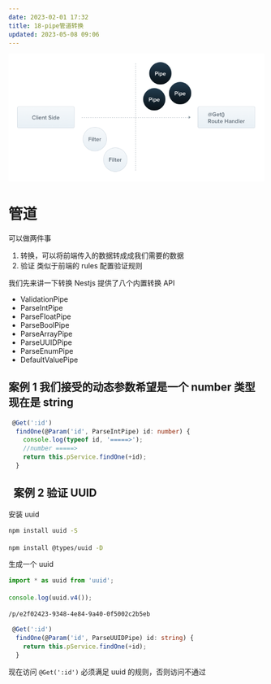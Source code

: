 ```yaml
---
date: 2023-02-01 17:32
title: 18-pipe管道转换
updated: 2023-05-08 09:06
---
```


![image-2023-02-01_17-51-54-980-18-pipe管道转换](./_images/image-2023-02-01_17-51-54-980-18-pipe管道转换.png)

# 管道

可以做两件事

1. 转换，可以将前端传入的数据转成成我们需要的数据
2. 验证 类似于前端的 rules 配置验证规则

我们先来讲一下转换 Nestjs 提供了八个内置转换 API

- ValidationPipe
- ParseIntPipe
- ParseFloatPipe
- ParseBoolPipe
- ParseArrayPipe
- ParseUUIDPipe
- ParseEnumPipe
- DefaultValuePipe

## 案例 1 我们接受的动态参数希望是一个 number 类型 现在是 string

```ts
 @Get(':id')
  findOne(@Param('id', ParseIntPipe) id: number) {
    console.log(typeof id, '=====>');
    //number =====>
    return this.pService.findOne(+id);
  }
```

##   案例 2 验证 UUID

安装 uuid

```sh
npm install uuid -S

npm install @types/uuid -D
```

生成一个 uuid

```ts
import * as uuid from 'uuid';

console.log(uuid.v4());
```

`/p/e2f02423-9348-4e84-9a40-0f5002c2b5eb`

```ts
 @Get(':id')
  findOne(@Param('id', ParseUUIDPipe) id: string) {
    return this.pService.findOne(+id);
  }
```

现在访问 `@Get(':id')` 必须满足 uuid 的规则，否则访问不通过